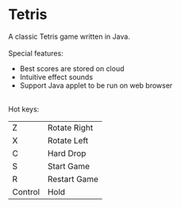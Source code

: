 Tetris
======

A classic Tetris game written in Java.
<br/><br/>
Special features:
<ul>
	<li>Best scores are stored on cloud</li>
	<li>Intuitive effect sounds</li>
	<li>Support Java applet to be run on web browser</li>
</ul>

<br/>
Hot keys:
<table>
	<tr>
		<td>Z</td><td>Rotate Right</td>
	</tr>
	<tr>
		<td>X</td><td>Rotate Left</td>
	</tr>
	<tr>
		<td>C</td><td>Hard Drop</td>
	</tr>
	<tr>
		<td>S</td><td>Start Game</td>
	</tr>
	<tr>
		<td>R</td><td>Restart Game</td>
	</tr>
	<tr>
		<td>Control</td><td>Hold</td>
	</tr>
</table>